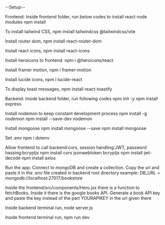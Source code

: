 --Setup--

Frontend:
Inside frontend folder, run below codes to install react node modules
    npm install

To install tailwind CSS, 
    npm install tailwindcss @tailwindcss/vite

Install router dom,
    npm install react-router-dom

Install react icons,
    npm install react-icons
    
Install heroicons to frontend.
    npm i @heroicons/react

Install framer motion,
    npm i framer-motion

Install lucide icons,
    npm i lucide-react

To display toast messages,
    npm install react-toastify





Backend:
Inside backend folder, run following codes
    npm init -y
    npm install express

Install nodemon to keep constant development process
    npm install -g nodemon
    npm install --save-dev nodemon

Install mongoose
    npm install mongoose --save
    npm install mongoose

Set .env
    npm i dotenv

Allow frontend to call backend:cors, session handling:JWT, password hassing:bcryptjs
    npm install cors jsonwebtoken bcryptjs
    npm install jwt-decode
    npm install axios






Run the app:
Connect to mongoDB and create a collection.
Copy the url and paste it in the .env file created in backend root directory
    example: DB_URL = mongodb://localhost:27017/bookstore

Inside the frontend/src/components/Hero.jsx there is a function to fetchBooks. Inside it there is the google books API.
Generate a book API key and paste the key instead of the part YOURAPIKEY in the url given there

Inside backend terminal run,
    node server.js

Inside frontend terminal run,
    npm run dev

